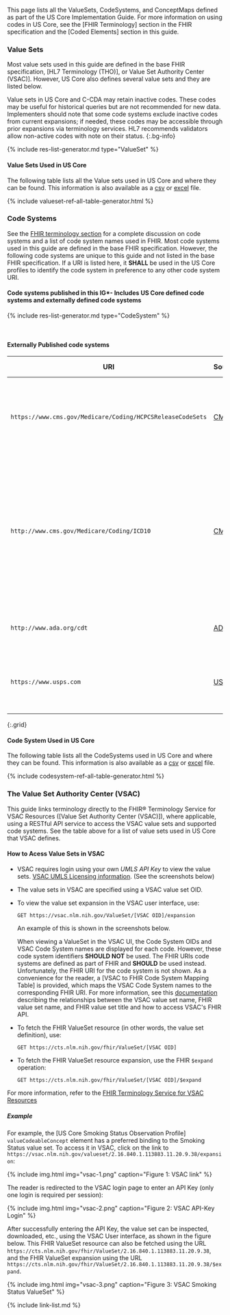 
This page lists all the ValueSets, CodeSystems, and ConceptMaps defined as part of the US Core Implementation Guide. For more information on using codes in US Core, see the [FHIR Terminology] section in the FHIR specification and the [Coded Elements] section in this guide.

### Value Sets

Most value sets used in this guide are defined in the base FHIR specification, [HL7 Terminology (THO)], or Value Set Authority Center (VSAC)]. However, US Core also defines several value sets and they are listed below.

Value sets in US Core and C-CDA may retain inactive codes. These codes may be useful for historical queries but are not recommended for new data. Implementers should note that some code systems exclude inactive codes from current expansions; if needed, these codes may be accessible through prior expansions via terminology services. HL7 recommends validators allow non-active codes with note on their status.
{:.bg-info}

<!-- ================================================ -->
<!--  use this line to include an autogenerated list of all profiles and highlight new ones using the input/data/new_stuff.yml list. Remove it if you would like to hand generate it -->

{% include res-list-generator.md type="ValueSet" %}

<!-- ================================================ -->





#### Value Sets Used in US Core

The following table lists all the Value sets used in US Core and where they can be found. This information is also available as a [csv](tables/valueset-ref-all-list.csv) or [excel](tables/valueset-ref-all-list.xlsx) file. 

{% include valueset-ref-all-table-generator.html %}


### Code Systems

See the [FHIR terminology section]({{site.data.fhir.path}}terminologies-systems.html) for a complete discussion on code systems and a list of code system names used in FHIR. Most code systems used in this guide are defined in the base FHIR specification. However, the following code systems are unique to this guide and not listed in the base FHIR specification. If a URI is listed here, it **SHALL** be used in the US Core profiles to identify the code system in preference to any other code system URI.


#### Code systems published in this IG*- Includes US Core defined code systems and externally defined code systems

<!-- ================================================ -->
<!--  use this line to include an autogenerated list of all profiles and highlight new ones using the input/data/new_stuff.yml list. Remove it if you would like to hand generate it -->

{% include res-list-generator.md type="CodeSystem" %}

<!-- ================================================ -->

<br />

#### Externally Published code systems

|URI|Source|Comment|OID (for non-FHIR systems)|
|---|---|---|---|
|`https://www.cms.gov/Medicare/Coding/HCPCSReleaseCodeSets`|[CMS](https://www.cms.gov/Medicare/Coding/HCPCSReleaseCodeSets)|*Healthcare Common Procedure Coding System (HCPCS) Level II alphanumeric codes*|2.16.840.1.113883.6.285|
|`http://www.cms.gov/Medicare/Coding/ICD10`|[CMS](http://www.cms.gov/Medicare/Coding/ICD10/)|*International Classification of Diseases, 10th Revision, Procedure Coding System (ICD-10-PCS)* -  See [ICD-10 PCS Codes](http://www.icd10data.com/icd10pcs) for online access to codes for general information purposes. |2.16.840.1.113883.6.4|
|`http://www.ada.org/cdt`|[ADA](http://www.ada.org/en/publications/cdt)|*Code on Dental Procedures and Nomenclature*|2.16.840.1.113883.6.13|
|`https://www.usps.com`|[USPS](http://pe.usps.com/text/pub28/28apb.htm)|*United States Postal Service Two–Letter State and Possession Abbreviations*|2.16.840.1.113883.6.92|
{:.grid}



#### Code System Used in US Core

The following table lists all the CodeSystems used in US Core and where they can be found. This information is also available as a [csv](tables/codesystem-ref-all-list.csv) or [excel](tables/codesystem-ref-all-list.xlsx) file. 

{% include codesystem-ref-all-table-generator.html %}


### The Value Set Authority Center (VSAC)

This guide links terminology directly to the FHIR® Terminology Service for VSAC Resources ([Value Set Authority Center (VSAC)]), where applicable, using a RESTful API service to access the VSAC value sets and supported code systems. See the table above for a list of value sets used in US Core that VSAC defines.


####   How to Acess Value Sets in VSAC


  -  VSAC requires login using your own *UMLS API Key* to view the value sets. [VSAC UMLS Licensing information](https://www.nlm.nih.gov/vsac/support/usingvsac/requestumlslicense.html). (See the screenshots below)
  - The value sets in VSAC are specified using a VSAC value set OID.  
  - To view the value set expansion in the VSAC user interface, use:

      `GET https://vsac.nlm.nih.gov/ValueSet/[VSAC OID]/expansion`

    An example of this is shown in the screenshots below.  

    When viewing a ValueSet in the VSAC UI, the Code System OIDs and VSAC Code System names are displayed for each code. However, these code system identifiers **SHOULD NOT** be used. The FHIR URIs code systems are defined as part of FHIR and **SHOULD** be used instead. Unfortunately, the FHIR URI for the code system is not shown. As a convenience for the reader, a [VSAC to FHIR Code System Mapping Table] is provided, which maps the VSAC Code System names to the corresponding FHIR URI. For more information, see this [documentation](https://www.nlm.nih.gov/vsac/support/usingvsac/vsacname-fhirname-fhirtitle.html) describing the relationships between the VSAC value set name, FHIR value set name, and FHIR value set title and how to access VSAC's FHIR API.

  - To fetch the FHIR ValueSet resource (in other words, the value set definition), use:

       `GET https://cts.nlm.nih.gov/fhir/ValueSet/[VSAC OID]`

  - To fetch the FHIR ValueSet resource expansion, use the FHIR `$expand` operation:

       `GET https://cts.nlm.nih.gov/fhir/ValueSet/[VSAC OID]/$expand`

For more information, refer to the [FHIR Terminology Service for VSAC Resources](https://www.nlm.nih.gov/vsac/support/usingvsac/vsacfhirapi.html)

##### Example

For example, the [US Core Smoking Status Observation Profile] `valueCodeableConcept` element has a preferred binding to the Smoking Status value set. To access it in VSAC, click on the link to `https://vsac.nlm.nih.gov/valueset/2.16.840.1.113883.11.20.9.38/expansion`:

 {% include img.html img="vsac-1.png" caption="Figure 1: VSAC link" %}

The reader is redirected to the VSAC login page to enter an API Key (only one login is required per session):

 {% include img.html img="vsac-2.png" caption="Figure 2: VSAC API-Key Login" %}

After successfully entering the API Key, the value set can be inspected, downloaded, etc., using the VSAC User interface, as shown in the figure below. This FHIR ValueSet resource can also be fetched using the URL `https://cts.nlm.nih.gov/fhir/ValueSet/2.16.840.1.113883.11.20.9.38`, and the FHIR ValueSet expansion using the URL `https://cts.nlm.nih.gov/fhir/ValueSet/2.16.840.1.113883.11.20.9.38/$expand`.

 {% include img.html img="vsac-3.png" caption="Figure 3: VSAC Smoking Status ValueSet" %}


{% include link-list.md %}
